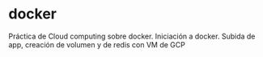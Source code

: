 # docker
Práctica de Cloud computing sobre docker. Iniciación a docker. Subida de app, creación de volumen y de redis con VM de GCP

